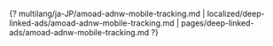 {? multilang/ja-JP/amoad-adnw-mobile-tracking.md | localized/deep-linked-ads/amoad-adnw-mobile-tracking.md | pages/deep-linked-ads/amoad-adnw-mobile-tracking.md ?}
